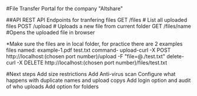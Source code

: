 #File Transfer Portal for the company "Altshare"


##API
REST API Endpoints for tranfering files 
GET /files # List all uploaded files 
POST /upload # Uploads a new file from current folder
GET /files/name #Opens the uploaded file in browser

*Make sure the files are in local folder, for practice there are 2 examples files named:
example-1.pdf
test.txt 
command- upload-curl -X POST http://localhost:(chosen port number)/upload -F "file=@./test.txt"
delete- curl -X DELETE http://localhost:(chosen port number)/files/test.txt







#Next steps
Add size restrictions
Add Anti-virus scan
Configure what happens with duplicate names and upload copys
Add login option and audit of who uploads
Add option for folders
